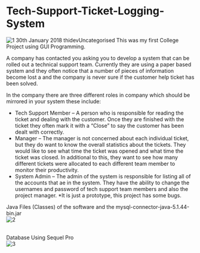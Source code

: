 # Tech-Support-Ticket-Logging-System
![1](https://user-images.githubusercontent.com/38040414/44264429-8809e780-a21a-11e8-9f7d-40640a14ee4e.png)
30th January 2018 thidevUncategorised
This was my first College Project using GUI Programming.

A company has contacted you asking you to develop a system that can be rolled out a technical support team. Currently they are using a paper based system and they often notice that a number of pieces of information become lost a and the company is never sure if the customer help ticket has been solved.

In the company there are three different roles in  company which should be mirrored in your system these include:

- Tech Support Member – A person who is responsible for reading the ticket and dealing with the customer. Once they are finished with the ticket they often mark it with a “Close” to say the customer has been dealt with correctly.
- Manager – The manager is not concerned about each individual ticket, but they do want to know the overall statistics about the tickets. They would like to see what time the ticket was opened and what time the ticket was closed. In additional to this, they want to see how many different tickets were allocated to each different team member to monitor their productivity.
- System Admin – The admin of the system is responsible for listing all of the accounts that ae in the system. They have the ability to change the usernames and password of tech support team members and also the project manager.
*It is just a prototype, this project has some bugs.

 

Java Files (Classes) of the software and the mysql-connector-java-5.1.44-bin.jar\
![2](https://user-images.githubusercontent.com/38040414/44264431-8809e780-a21a-11e8-8292-8c430931e50e.png)



\
Database Using Sequel Pro\
![3](https://user-images.githubusercontent.com/38040414/44264430-8809e780-a21a-11e8-8fa9-528f64df2bd7.png)
